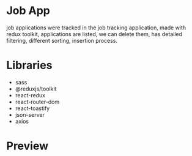 # Job App
job applications were tracked in the job tracking application, made with redux toolkit, 
applications are listed, we can delete them, has detailed filtering, different sorting, insertion process. 

# Libraries
- sass
- @reduxjs/toolkit
- react-redux
- react-router-dom
- react-toastify
- json-server
- axios

# Preview
